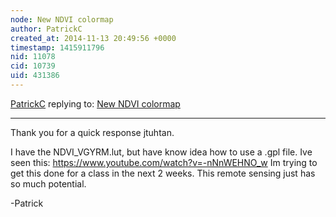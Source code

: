 ```yaml
---
node: New NDVI colormap
author: PatrickC
created_at: 2014-11-13 20:49:56 +0000
timestamp: 1415911796
nid: 11078
cid: 10739
uid: 431386
---
```




[PatrickC](../profile/PatrickC) replying to: [New NDVI colormap](../notes/cfastie/08-26-2014/new-ndvi-colormap)

----
Thank you for a quick response jtuhtan.

I have the NDVI_VGYRM.lut, but have know idea how to use a .gpl file. Ive seen this:
https://www.youtube.com/watch?v=-nNnWEHNO_w
Im trying to get this done for a class in the next 2 weeks. This remote sensing just has so much potential.

-Patrick
